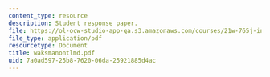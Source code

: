 ```yaml
---
content_type: resource
description: Student response paper.
file: https://ol-ocw-studio-app-qa.s3.amazonaws.com/courses/21w-765j-interactive-and-non-linear-narrative-theory-and-practice-spring-2004/7a0ad59725b8762006da25921885d4ac_waksmanontlmd.pdf
file_type: application/pdf
resourcetype: Document
title: waksmanontlmd.pdf
uid: 7a0ad597-25b8-7620-06da-25921885d4ac
---
```

